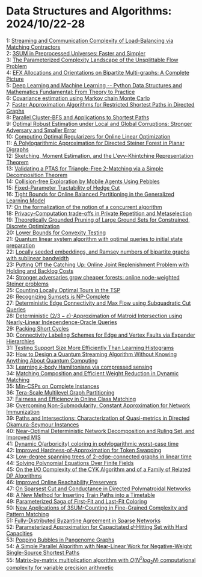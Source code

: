 # Data Structures and Algorithms: 2024/10/22-28  
1: [Streaming and Communication Complexity of Load-Balancing via Matching  Contractors](https://doi.org/10.48550/arXiv.2410.16094)  
2: [3SUM in Preprocessed Universes: Faster and Simpler](https://doi.org/10.48550/arXiv.2410.16784)  
3: [The Parameterized Complexity Landscape of the Unsplittable Flow Problem](https://doi.org/10.48550/arXiv.2410.16964)  
4: [EFX Allocations and Orientations on Bipartite Multi-graphs: A Complete  Picture](https://doi.org/10.48550/arXiv.2410.17002)  
5: [Deep Learning and Machine Learning -- Python Data Structures and  Mathematics Fundamental: From Theory to Practice](https://doi.org/10.48550/arXiv.2410.19849)  
6: [Covariance estimation using Markov chain Monte Carlo](https://doi.org/10.48550/arXiv.2410.17147)  
7: [Faster Approximation Algorithms for Restricted Shortest Paths in  Directed Graphs](https://doi.org/10.48550/arXiv.2410.17179)  
8: [Parallel Cluster-BFS and Applications to Shortest Paths](https://doi.org/10.48550/arXiv.2410.17226)  
9: [Optimal Robust Estimation under Local and Global Corruptions: Stronger  Adversary and Smaller Error](https://doi.org/10.48550/arXiv.2410.17230)  
10: [Computing Optimal Regularizers for Online Linear Optimization](https://doi.org/10.48550/arXiv.2410.17336)  
11: [A Polylogarithmic Approximation for Directed Steiner Forest in Planar  Digraphs](https://doi.org/10.48550/arXiv.2410.17403)  
12: [Sketching, Moment Estimation, and the L\'evy-Khintchine Representation  Theorem](https://doi.org/10.48550/arXiv.2410.17426)  
13: [Validating a PTAS for Triangle-Free 2-Matching via a Simple  Decomposition Theorem](https://doi.org/10.48550/arXiv.2410.17508)  
14: [Collision-free Exploration by Mobile Agents Using Pebbles](https://doi.org/10.48550/arXiv.2410.17542)  
15: [Fixed-Parameter Tractability of Hedge Cut](https://doi.org/10.48550/arXiv.2410.17641)  
16: [Tight Bounds for Online Balanced Partitioning in the Generalized  Learning Model](https://doi.org/10.48550/arXiv.2410.17777)  
17: [On the formalization of the notion of a concurrent algorithm](https://doi.org/10.48550/arXiv.2410.17821)  
18: [Privacy-Computation trade-offs in Private Repetition and Metaselection](https://doi.org/10.48550/arXiv.2410.19012)  
19: [Theoretically Grounded Pruning of Large Ground Sets for Constrained,  Discrete Optimization](https://doi.org/10.48550/arXiv.2410.17945)  
20: [Lower Bounds for Convexity Testing](https://doi.org/10.48550/arXiv.2410.17958)  
21: [Quantum linear system algorithm with optimal queries to initial state  preparation](https://doi.org/10.48550/arXiv.2410.18178)  
22: [Locally seeded embeddings, and Ramsey numbers of bipartite graphs with  sublinear bandwidth](https://doi.org/10.48550/arXiv.2410.18223)  
23: [Putting Off the Catching Up: Online Joint Replenishment Problem with  Holding and Backlog Costs](https://doi.org/10.48550/arXiv.2410.18535)  
24: [Stronger adversaries grow cheaper forests: online node-weighted Steiner  problems](https://doi.org/10.48550/arXiv.2410.18542)  
25: [Counting Locally Optimal Tours in the TSP](https://doi.org/10.48550/arXiv.2410.18650)  
26: [Recognizing Sumsets is NP-Complete](https://doi.org/10.48550/arXiv.2410.18661)  
27: [Deterministic Edge Connectivity and Max Flow using Subquadratic Cut  Queries](https://doi.org/10.48550/arXiv.2410.18704)  
28: [Deterministic $(2/3-\varepsilon)$-Approximation of Matroid Intersection  using Nearly-Linear Independence-Oracle Queries](https://doi.org/10.48550/arXiv.2410.18820)  
29: [Packing Short Cycles](https://doi.org/10.48550/arXiv.2410.18878)  
30: [Connectivity Labeling Schemes for Edge and Vertex Faults via Expander  Hierarchies](https://doi.org/10.48550/arXiv.2410.18885)  
31: [Testing Support Size More Efficiently Than Learning Histograms](https://doi.org/10.48550/arXiv.2410.18915)  
32: [How to Design a Quantum Streaming Algorithm Without Knowing Anything  About Quantum Computing](https://doi.org/10.48550/arXiv.2410.18922)  
33: [Learning $k$-body Hamiltonians via compressed sensing](https://doi.org/10.48550/arXiv.2410.18928)  
34: [Matching Composition and Efficient Weight Reduction in Dynamic Matching](https://doi.org/10.48550/arXiv.2410.18936)  
35: [Min-CSPs on Complete Instances](https://doi.org/10.48550/arXiv.2410.19066)  
36: [Tera-Scale Multilevel Graph Partitioning](https://doi.org/10.48550/arXiv.2410.19119)  
37: [Fairness and Efficiency in Online Class Matching](https://doi.org/10.48550/arXiv.2410.19163)  
38: [Overcoming Non-Submodularity: Constant Approximation for Network  Immunization](https://doi.org/10.48550/arXiv.2410.19205)  
39: [Paths and Intersections: Characterization of Quasi-metrics in Directed  Okamura-Seymour Instances](https://doi.org/10.48550/arXiv.2410.19246)  
40: [Near-Optimal Deterministic Network Decomposition and Ruling Set, and  Improved MIS](https://doi.org/10.48550/arXiv.2410.19516)  
41: [Dynamic O(arboricity) coloring in polylogarithmic worst-case time](https://doi.org/10.48550/arXiv.2410.19536)  
42: [Improved Hardness-of-Approximation for Token Swapping](https://doi.org/10.48550/arXiv.2410.19638)  
43: [Low-degree spanning trees of $2$-edge-connected graphs in linear time](https://doi.org/10.48550/arXiv.2410.20137)  
44: [Solving Polynomial Equations Over Finite Fields](https://doi.org/10.48550/arXiv.2410.20162)  
45: [On the I/O Complexity of the CYK Algorithm and of a Family of Related DP  Algorithms](https://doi.org/10.48550/arXiv.2410.20337)  
46: [Improved Online Reachability Preservers](https://doi.org/10.48550/arXiv.2410.20471)  
47: [On Sparsest Cut and Conductance in Directed Polymatroidal Networks](https://doi.org/10.48550/arXiv.2410.20525)  
48: [A New Method for Inserting Train Paths into a Timetable](https://doi.org/10.48550/arXiv.2410.20561)  
49: [Parameterized Saga of First-Fit and Last-Fit Coloring](https://doi.org/10.48550/arXiv.2410.20629)  
50: [New Applications of 3SUM-Counting in Fine-Grained Complexity and Pattern  Matching](https://doi.org/10.48550/arXiv.2410.20764)  
51: [Fully-Distributed Byzantine Agreement in Sparse Networks](https://doi.org/10.48550/arXiv.2410.20865)  
52: [Parameterized Approximation for Capacitated $d$-Hitting Set with Hard  Capacities](https://doi.org/10.48550/arXiv.2410.20900)  
53: [Popping Bubbles in Pangenome Graphs](https://doi.org/10.48550/arXiv.2410.20932)  
54: [A Simple Parallel Algorithm with Near-Linear Work for Negative-Weight  Single-Source Shortest Paths](https://doi.org/10.48550/arXiv.2410.20959)  
55: [Matrix-by-matrix multiplication algorithm with $O(N^2log_2N)$  computational complexity for variable precision arithmetic](https://doi.org/10.48550/arXiv.2410.21050)  